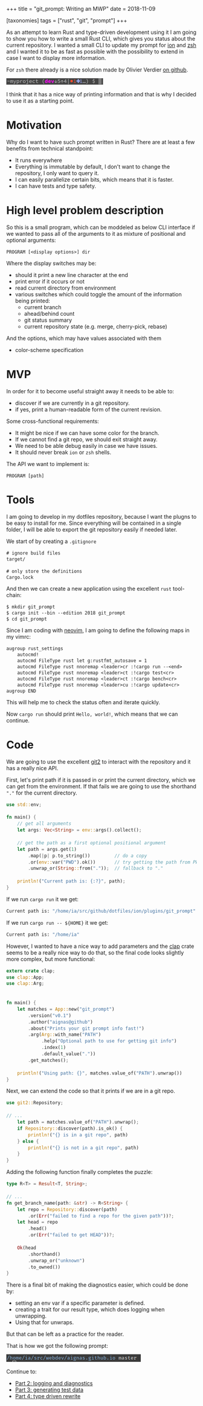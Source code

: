 +++
title = "git_prompt: Writing an MWP"
date = 2018-11-09

[taxonomies]
tags = ["rust", "git", "prompt"]
+++

As an attempt to learn Rust and type-driven development using it I am going
to show you how to write a small Rust CLI, which gives you status about the
current repository.  I wanted a small CLI to update my prompt for [ion][ion]
and [zsh][zsh] and I wanted it to be as fast as possible with the possibility
to extend in case I want to display more information.

<!-- more -->

For `zsh` there already is a nice solution made by Olivier Verdier [on github][od-prompt].

![zsh-git-prompt-example][od-prompt-img]

I think that it has a nice way of printing information and that is why I decided to use it as a starting point.

# Motivation

Why do I want to have such prompt written in Rust?  There are at least a few benefits from technical standpoint:
- It runs everywhere
- Everything is immutable by default, I don't want to change the repository, I only want to query it.
- I can easily parallelize certain bits, which means that it is faster.
- I can have tests and type safety.

# High level problem description

So this is a small program, which can be moddeled as below CLI interface if we wanted to pass all of the arguments to it as mixture of positional and optional arguments:
```
PROGRAM [<display options>] dir
```

Where the display switches may be:
- should it print a new line character at the end
- print error if it occurs or not
- read current directory from environment
- various switches which could toggle the amount of the information being printed:
    - current branch
    - ahead/behind count
    - git status summary
    - current repository state (e.g. merge, cherry-pick, rebase)

And the options, which may have values associated with them
- color-scheme specification

# MVP

In order for it to become useful straight away it needs to be able to:

* discover if we are currently in a git repository.
* if yes, print a human-readable form of the current revision.

Some cross-functional requirements:

* It might be nice if we can have some color for the branch.
* If we cannot find a git repo, we should exit straight away.
* We need to be able debug easily in case we have issues.
* It should never break `ion` or `zsh` shells.

The API we want to implement is:
```
PROGRAM [path]
```

# Tools

I am going to develop in my dotfiles repository, because I want the plugns to
be easy to install for me. Since everything will be contained in a single
folder, I will be able to export the git repository easily if needed later.

We start of by creating a `.gitignore`
```
# ignore build files
target/

# only store the definitions
Cargo.lock
```

And then we can create a new application using the excellent `rust` tool-chain:
```
$ mkdir git_prompt
$ cargo init --bin --edition 2018 git_prompt
$ cd git_prompt
```

Since I am coding with [neovim][nvim], I am going to define the following maps
in my vimrc:
```vim
augroup rust_settings
    autocmd!
    autocmd FileType rust let g:rustfmt_autosave = 1
    autocmd FileType rust nnoremap <leader>cr :!cargo run --<end>
    autocmd FileType rust nnoremap <leader>ct :!cargo test<cr>
    autocmd FileType rust nnoremap <leader>ct :!cargo bench<cr>
    autocmd FileType rust nnoremap <leader>cu :!cargo update<cr>
augroup END
```

This will help me to check the status often and iterate quickly.

Now `cargo run` should print `Hello, world!`, which means that we can continue.

# Code

We are going to use the excellent [git2][git2-crate] to interact with the
repository and it has a really nice API.

First, let's print path if it is passed in or print the current directory,
which we can get from the environment. If that fails we are going to use the
shorthand `"."` for the current directory.

```rust
use std::env;

fn main() {
    // get all arguments
    let args: Vec<String> = env::args().collect();

    // get the path as a first optional positional argument
    let path = args.get(1)
        .map(|p| p.to_string())         // do a copy
        .or(env::var("PWD").ok())       // try getting the path from PWD env var
        .unwrap_or(String::from("."));  // fallback to "."

    println!("Current path is: {:?}", path);
}
```
If we run `cargo run` it we get:
```sh
Current path is: "/home/ia/src/github/dotfiles/ion/plugins/git_prompt"
```

If we run `cargo run -- ${HOME}` it we get:
```sh
Current path is: "/home/ia"
```

However, I wanted to have a nice way to add parameters and the
[clap][clap-crate] crate seems to be a really nice way to do that, so the final
code looks slightly more complex, but more functional:

```rust
extern crate clap;
use clap::App;
use clap::Arg;


fn main() {
    let matches = App::new("git_prompt")
        .version("v0.1")
        .author("aignas@github")
        .about("Prints your git prompt info fast!")
        .arg(Arg::with_name("PATH")
             .help("Optional path to use for getting git info")
             .index(1)
             .default_value("."))
        .get_matches();

    println!("Using path: {}", matches.value_of("PATH").unwrap())
}
```

Next, we can extend the code so that it prints if we are in a git repo.
```rust
use git2::Repository;

// ...
    let path = matches.value_of("PATH").unwrap();
    if Repository::discover(path).is_ok() {
        println!("{} is in a git repo", path)
    } else {
        println!("{} is not in a git repo", path)
    }
}
```

Adding the following function finally completes the puzzle:
```rust
type R<T> = Result<T, String>;

// ...
fn get_branch_name(path: &str) -> R<String> {
    let repo = Repository::discover(path)
        .or(Err("failed to find a repo for the given path"))?;
    let head = repo
        .head()
        .or(Err("failed to get HEAD"))?;

    Ok(head
        .shorthand()
        .unwrap_or("unknown")
        .to_owned())
}
```

There is a final bit of making the diagnostics easier, which could be done by:
- setting an env var if a specific parameter is defined.
- creating a trait for our result type, which does logging when unwrapping.
- Using that for unwraps.

But that can be left as a practice for the reader.

That is how we got the following prompt:

![final result][mvp-img]

Continue to:
- [Part 2: logging and diagnostics][part-02]
- [Part 3: generating test data][part-03]
- [Part 4: type driven rewrite][part-04]

[part-01]: ./blog/git_prompt_01/index.md
[part-02]: ./blog/git_prompt_02/index.md
[part-03]: ./blog/git_prompt_03/index.md
[part-04]: ./blog/git_prompt_04/index.md

[ion]: https://github.com/redox/ion
[zsh]: https://ohmyz.sh/
[od-prompt]: https://github.com/olivierverdier/zsh-git-prompt "github repository"
[od-prompt-img]: od-prompt-img.png
[mvp-img]: mvp.png
[nvim]: https://github.com/neovim/neovim
[git2-crate]: https://docs.rs/crate/git2/0.7.5
[clap-crate]: https://docs.rs/crate/clap/2.32.0
